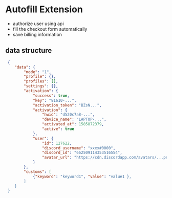 # Autofill Extension

- authorize user using api
- fill the checkout form automatically 
- save billing information


## data structure
```json
 {
    "data": {
        "mode": "1",
        "profile": {},
        "profiles": [],
        "settings": {},
        "activation": {
            "success": true,
            "key": "81610-...",
            "activation_token": "BZsN...",
            "activation": {
                "hwid": "d520c7a8-...",
                "device_name": "LAPTOP-...",
                "activated_at": 1585872379,
                "active": true
            },
            "user": {
                "id": 127622,
                "discord_username": "xxxx#0000",
                "discord_id": "662509114353516554",
                "avatar_url": "https://cdn.discordapp.com/avatars/...png"
            }
        },
        "customs": [
            {"keyword": "keyword1", "value": "value1 },
        ]
    }
 }
 ```